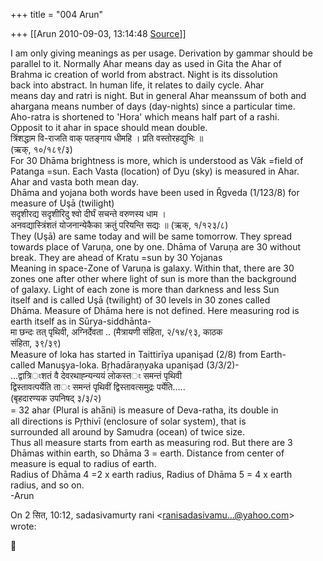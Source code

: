 +++
title = "004 Arun"

+++
[[Arun	2010-09-03, 13:14:48 [Source](https://groups.google.com/g/bvparishat/c/6nI_HsONUic)]]



I am only giving meanings as per usage. Derivation by gammar should be  
parallel to it. Normally Ahar means day as used in Gita the Ahar of  
Brahma ic creation of world from abstract. Night is its dissolution  
back into abstract. In human life, it relates to daily cycle. Ahar  
means day and ratri is night. But in general Ahar meanssum of both and  
ahargana means number of days (day-nights) since a particular time.  
Aho-ratra is shortened to 'Hora' which means half part of a rashi.  
Opposit to it ahar in space should mean double.  
त्रिंशद्धाम वि-राजति वाक् पतङ्गाय धीमहि । प्रति वस्तोरहद्युभिः ॥  
(ऋक्, १०/१८९/३)  
For 30 Dhāma brightness is more, which is understood as Vāk =field of  
Patanga =sun. Each Vasta (location) of Dyu (sky) is measured in Ahar.  
Ahar and vasta both mean day.  
Dhāma and yojana both words have been used in Řgveda (1/123/8) for  
measure of Uşā (twilight)  
सदृशीरद्य सदृशीरिदु श्वो दीर्घं सचन्ते वरुणस्य धाम ।  
अनवद्यास्त्रिंशतं योजनान्येकैका क्रतुं परियन्ति सद्यः ॥ (ऋक्, १/१२३/८)  
They (Uşā) are same today and will be same tomorrow. They spread  
towards place of Varuņa, one by one. Dhāma of Varuņa are 30 without  
break. They are ahead of Kratu =sun by 30 Yojanas  
Meaning in space-Zone of Varuņa is galaxy. Within that, there are 30  
zones one after other where light of sun is more than the background  
of galaxy. Light of each zone is more than darkness and less Sun  
itself and is called Uşā (twilight) of 30 levels in 30 zones called  
Dhāma. Measure of Dhāma here is not defined. Here measuring rod is  
earth itself as in Sūrya-siddhānta-  
मा छन्दः तत् पृथिवी, अग्निर्देवता .. (मैत्रायणी संहिता, २/१४/९३, काठक  
संहिता, ३९/३९)  
Measure of loka has started in Taittirīya upanişad (2/8) from Earth-  
called Manuşya-loka. Bŗhadāraņyaka upanişad (3/3/2)-  
...द्वात्रिংशतं वै देवरथाह्न्यन्ययं लोकस्तং समन्तं पृथिवी  
द्विस्तावत्पर्येति ताং समन्तं पृथिवीं द्विस्तावत्समुद्रः पर्येति.....  
(बृहदारण्यक उपनिषद् ३/३/२)  
= 32 ahar (Plural is aha̅ni) is measure of Deva-ratha, its double in  
all directions is Pŗthivī (enclosure of solar system), that is  
surrounded all around by Samudra (ocean) of twice size.  
Thus all measure starts from earth as measuring rod. But there are 3  
Dhāmas within earth, so Dhāma 3 = earth. Distance from center of  
measure is equal to radius of earth.  
Radius of Dhāma 4 =2 x earth radius, Radius of Dhāma 5 = 4 x earth  
radius, and so on.  
-Arun

  
On 2 सित, 10:12, sadasivamurty rani \<[ranisadasivamu...@yahoo.com]()\>  
wrote:



